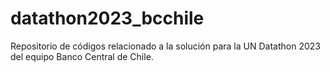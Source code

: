 # datathon2023_bcchile
Repositorio de códigos relacionado a la solución para la UN Datathon 2023 del equipo Banco Central de Chile.
